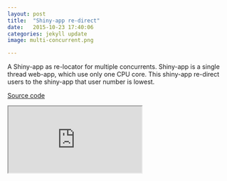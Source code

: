 ```yaml
---
layout: post
title:  "Shiny-app re-direct"
date:   2015-10-23 17:40:06
categories: jekyll update
image: multi-concurrent.png

---
```






A Shiny-app as re-locator for multiple concurrents. Shiny-app is a single thread web-app, which use only one CPU core. This shiny-app re-direct users to the shiny-app that user number is lowest. 

[Source code](https://github.com/shinysolutions/Relocator)

<iframe src="http://82.164.5.46:3838/Relocator"></iframe><br>
